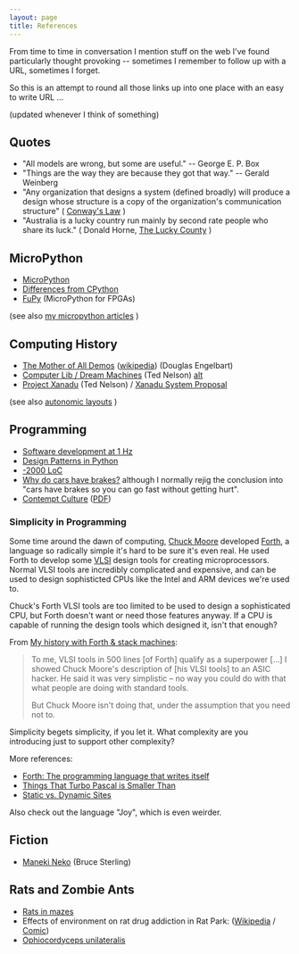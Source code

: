 ```yaml
---
layout: page
title: References
---
```


From time to time in conversation I mention stuff on the web I've
found particularly thought provoking --
sometimes I remember to follow up with a URL, sometimes I forget.

So this is an attempt to round all those links up into one place
with an easy to write URL ...

(updated whenever I think of something)

## Quotes

* "All models are wrong, but some are useful." -- George E. P. Box
* "Things are the way they are because they got that way." -- Gerald Weinberg
* "Any organization that designs a system (defined broadly) will produce a design whose structure is a copy of the organization's communication structure"
  ( [Conway's Law](http://www.melconway.com/Home/Conways_Law.html) )
* "Australia is a lucky country run mainly by second rate people who share its luck." ( Donald Horne, [The Lucky County](https://en.wikipedia.org/wiki/The_Lucky_Country) )

## MicroPython

* [MicroPython](https://micropython.org/)
* [Differences from CPython](https://docs.micropython.org/en/latest/pyboard/genrst/index.html)
* [FuPy](https://fupy.github.io/) (MicroPython for FPGAs)

(see also [my micropython articles](/tag/micropython/) )

## Computing History

* [The Mother of All Demos](http://www.dougengelbart.org/firsts/dougs-1968-demo.html) ([wikipedia](https://en.wikipedia.org/wiki/The_Mother_of_All_Demos)) (Douglas Engelbart)
* [Computer Lib / Dream Machines](https://archive.org/details/computer-lib-dream-machines/mode/2up) (Ted Nelson) [alt](https://kupdf.net/download/ted-nelson-computer-lib-dream-machines_59bc49cd08bbc59209686eb8_pdf)
* [Project Xanadu](https://en.wikipedia.org/wiki/Project_Xanadu) (Ted Nelson) / [Xanadu System Proposal](https://sentido-labs.com/en/library/201904240732/Xanadu%20Hypertext%20Documents.html)

(see also [autonomic layouts](/art/autonomic-layouts/) )

## Programming

* [Software development at 1 Hz](https://hackernoon.com/software-development-at-1-hz-5530bb58fc0e)
* [Design Patterns in Python](http://norvig.com/design-patterns/)
* [-2000 LoC](http://www.folklore.org/StoryView.py?project=Macintosh&story=Negative_2000_Lines_Of_Code.txt)
* [Why do cars have brakes?](http://jonjagger.blogspot.com.au/2011/07/why-do-cars-have-brakes.html) although I normally rejig the conclusion into "cars have brakes so you can go fast without getting hurt".
* [Contempt Culture](https://blog.aurynn.com/2015/12/16-contempt-culture/) ([PDF](https://zenodo.org/record/4722148))

### Simplicity in Programming

Some time around the dawn of computing, [Chuck Moore](https://en.wikipedia.org/wiki/Charles_H._Moore)
developed [Forth](https://en.wikipedia.org/wiki/Forth), a language so radically
simple it's hard to be sure it's even real.  He used Forth to develop some
[VLSI](https://en.wikipedia.org/wiki/Very_Large_Scale_Integration) design tools 
for creating microprocessors.  Normal VLSI tools are incredibly complicated and
expensive, and can be used to design sophisticted CPUs like the Intel and ARM 
devices we're used to.

Chuck's Forth VLSI tools are too limited to be used to design a sophisticated CPU,
but Forth doesn't want or need those features anyway.  If a CPU is capable of
running the design tools which designed it, isn't that enough?

From [My history with Forth & stack machines](https://yosefk.com/blog/my-history-with-forth-stack-machines.html):
>
> To me, VLSI tools in 500 lines [of Forth] qualify as a superpower [...]
> I showed Chuck Moore's description of [his VLSI tools] to an ASIC hacker.
> He said it was very simplistic – no way you could do with that what people
> are doing with standard tools.
>
> But Chuck Moore isn't doing that, under the assumption that you need not to.

Simplicity begets simplicity, if you let it.
What complexity are you introducing just to support other complexity?

More references:

* [Forth: The programming language that writes itself](http://ratfactor.com/forth/the_programming_language_that_writes_itself.html)
* [Things That Turbo Pascal is Smaller Than](https://prog21.dadgum.com/116.html)
* [Static vs. Dynamic Sites](/art/static-vs-dynamic-sites/)

Also check out the language "Joy", which is even weirder.

## Fiction

* [Maneki Neko](http://www.lightspeedmagazine.com/fiction/maneki-neko/) (Bruce Sterling)

## Rats and Zombie Ants

* [Rats in mazes](https://www.realclearscience.com/blog/2014/02/the_rat_experiment_you_dont_know_about_but_should.html)
* Effects of environment on rat drug addiction in Rat Park: ([Wikipedia](https://en.wikipedia.org/wiki/Rat_Park) / [Comic](http://www.stuartmcmillen.com/comic/rat-park/))
* [Ophiocordyceps unilateralis](https://www.theatlantic.com/science/archive/2017/11/how-the-zombie-fungus-takes-over-ants-bodies-to-control-their-minds/545864/)


